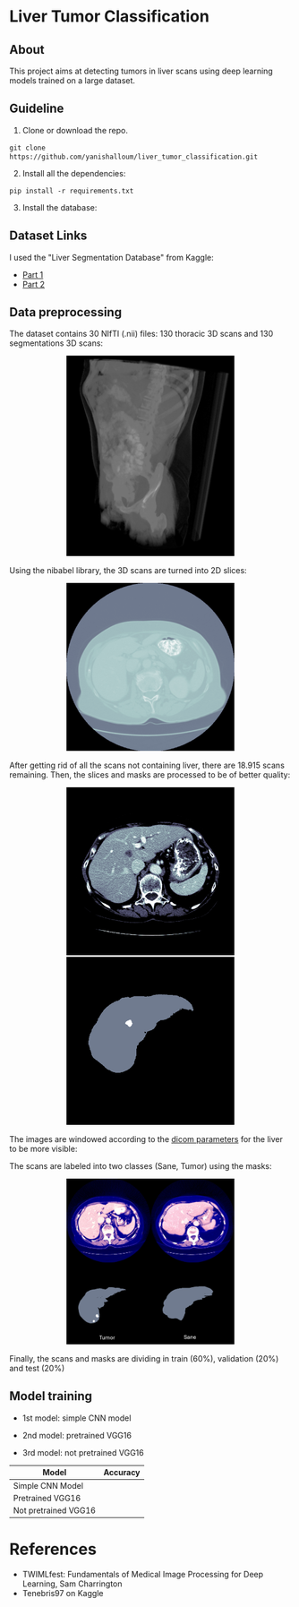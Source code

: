 # Liver Tumor Classification

## About

This project aims at detecting tumors in liver scans using deep learning models trained on a large dataset.


## Guideline

1. Clone or download the repo.

```
git clone https://github.com/yanishalloum/liver_tumor_classification.git
```

2. Install all the dependencies:

```
pip install -r requirements.txt
```

3. Install the database:

## Dataset Links

I used the "Liver Segmentation Database" from Kaggle:

- [Part 1](https://www.kaggle.com/datasets/andrewmvd/lits-png)
- [Part 2](https://www.kaggle.com/datasets/andrewmvd/liver-tumor-segmentation-part-2)
  
## Data preprocessing

The dataset contains 30 NIfTI (.nii) files: 130 thoracic 3D scans and 130 segmentations 3D scans:

<p align="center">
  <img src="/result_images/3D_torax.png" width="300">
</p>

Using the nibabel library, the 3D scans are turned into 2D slices: 

<p align="center">
  <img src="/result_images/original_image.png" width="300">
</p>

After getting rid of all the scans not containing liver, there are 18.915 scans remaining.
Then, the slices and masks are processed to be of better quality: 

<p align="center">
  <img src="/result_images/46.png" width="300">
  <img src="/result_images/46(1).png" width="300">
</p>

The images are windowed according to the [dicom parameters](https://towardsdatascience.com/a-matter-of-grayscale-understanding-dicom-windows-1b44344d92bd) for the liver to be more visible:



The scans are labeled into two classes (Sane, Tumor) using the masks: 

<p align="center">
  <img src="/result_images/classification.png" width="300">
</p>

Finally, the scans and masks are dividing in train (60%), validation (20%) and test (20%)

## Model training

- 1st model: simple CNN model


- 2nd model: pretrained VGG16

  
- 3rd model: not pretrained VGG16

  
|          Model           | Accuracy |
| ------------------------ | -------- |
|    Simple CNN Model      |          |
|    Pretrained VGG16      |          |
|    Not pretrained VGG16  |          |

# References

- TWIMLfest: Fundamentals of Medical Image Processing for Deep Learning, Sam Charrington
- Tenebris97 on Kaggle

